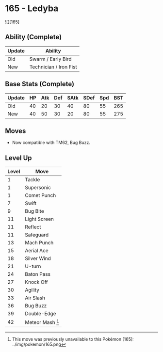 # 165 - Ledyba
![][165]

## Ability (Complete)

Update | Ability
---    | ---
Old    | Swarm / Early Bird
New    | Technician / Iron Fist

## Base Stats (Complete)

Update | HP | Atk | Def | SAtk | SDef | Spd | BST
---    | ---| --- | --- | ---  | ---  | --- | ---
Old    | 40 |  20 |  30 |  40  |  80  |  55  |  265
New    | 40 |  50 |  30 |  20  |  80  |  55  |  275

## Moves

 - Now compatible with TM62, Bug Buzz.

## Level Up

Level | Move
---   | ---
  1   | Tackle
  1   | Supersonic
  1   | Comet Punch
  7   | Swift
  9   | Bug Bite
 11   | Light Screen
 11   | Reflect
 11   | Safeguard
 13   | Mach Punch
 15   | Aerial Ace
 18   | Silver Wind
 21   | U-turn
 24   | Baton Pass
 27   | Knock Off
 30   | Agility
 33   | Air Slash
 36   | Bug Buzz
 39   | Double-Edge
 42   | Meteor Mash [^1]

[^1]: This move was previously unavailable to this Pokémon
[165]: ../img/pokemon/165.png
